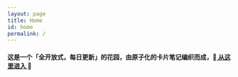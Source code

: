 ```yaml
---
layout: page
title: Home
id: home
permalink: /
---
```


<div class="home-intro">
    <div class="home-sub-text"> 
        <h4>
        这是一个「全开放式，每日更新」的花园，由原子化的卡片笔记编织而成，👣<a href="{{'/README'}}"> 从这里进入 </a>👣
        </h4> 
    </div> 
</div>
